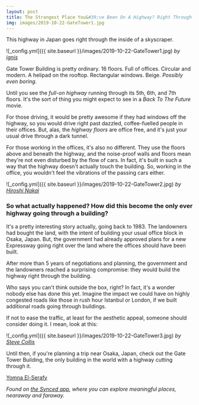 ```yaml
---
layout: post
title: The Strangest Place You&#39;ve Been On A Highway? Right Through The Inside Of A Building
img: images/2019-10-22-GateTower1.jpg
---
```


This highway in Japan goes right through the inside of a skyscraper.

![_config.yml]({{ site.baseurl }}/images/2019-10-22-GateTower1.jpg)
*by [ignis](https://commons.wikimedia.org/wiki/User:Ignis)*

Gate Tower Building is pretty ordinary. 16 floors. Full of offices. Circular and modern. A helipad on the rooftop. Rectangular windows. Beige. _Possibly even boring._

Until you see the _full-on highway_ running through its 5th, 6th, and 7th floors. It&#39;s the sort of thing you might expect to see in a _Back To The Future_ movie.

For those driving, it would be pretty awesome if they had windows off the highway, so you would drive right past dazzled, coffee-fuelled people in their offices. But, alas, the _highway floors_ are office free, and it&#39;s just your usual drive through a dark tunnel.

For those working in the offices, it&#39;s also no different. They use the floors above and beneath the highway, and the noise-proof walls and floors mean they&#39;re not even disturbed by the flow of cars. In fact, it&#39;s built in such a way that the highway doesn&#39;t actually touch the building. So, working in the office, you wouldn&#39;t feel the vibrations of the passing cars either.

![_config.yml]({{ site.baseurl }}/images/2019-10-22-GateTower2.jpg)
*by [Hiroshi Nakai](https://www.flickr.com/people/39088099@N04)*

### **So what actually happened? How did this become the only ever highway going through a building?**

It&#39;s a pretty interesting story actually, going back to 1983. The landowners had bought the land, with the intent of building your usual office block in Osaka, Japan. But, the government had already approved plans for a new Expressway going right over the land where the offices should have been built.

After more than 5 years of negotiations and planning, the government and the landowners reached a surprising compromise: they would build the highway right through the building.

Who says you can&#39;t think outside the box, right? In fact, it&#39;s a wonder nobody else has done this yet. Imagine the impact we could have on highly congested roads like those in rush hour Istanbul or London, if we built additional roads going through buildings.

If not to ease the traffic, at least for the aesthetic appeal, someone should consider doing it. I mean, look at this:

![_config.yml]({{ site.baseurl }}/images/2019-10-22-GateTower3.jpg)
*by [Steve Collis](https://www.flickr.com/people/44259454@N00)*

Until then, if you&#39;re planning a trip near Osaka, Japan, check out the Gate Tower Building, the only building in the world with a highway cutting through it.

[Yomna El-Serafy](https://medium.com/u/cfdf8602e700)

_Found on [the Synced app](http://onelink.to/8ttzr9), where you can explore meaningful places, nearaway and faraway._

